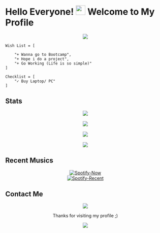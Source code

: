 # Hello Everyone! <img src="https://raw.githubusercontent.com/MartinHeinz/MartinHeinz/master/wave.gif" width="30px"> Welcome to My Profile

<p align="center">
  <img src="https://media4.giphy.com/media/qLFKvOpoS1N7ts7xO8/giphy.gif">
</p>

```
Wish List = [

    "+ Wanna go to Bootcamp",
    "+ Hope i do a project",
    "+ Go Working (Life is so simple)"
]
```
```
Checklist = [
    "✓ Buy Laptop/ PC"
]
```

## Stats
<p align="center">
  <a href="https://github.com/AkaruiAikara"><img src="http://github-readme-streak-stats.herokuapp.com?user=AkaruiAikara&theme=tokyonight_duo"</a><br><br>
  <a href="https://github.com/AkaruiAikara"><img src="https://github-readme-stats.vercel.app/api?username=AkaruiAikara&show_icons=true&theme=radical"></a><br><br>
  <a href="https://github.com/AkaruiAikara"><img src="https://github-readme-stats.vercel.app/api/wakatime?username=AkaruiAikara&theme=radical"></a><br><br>
  <a href="https://github.com/AkaruiAikara"><img src="https://github-readme-stats.vercel.app/api/top-langs/?username=AkaruiAikara&theme=highcontrast&layout=compact"></a>
</p>

## Recent Musics
<p align="center">
  <a href="https://spotify-github-profile.vercel.app/api/view?uid=falla_vall&redirect=true" > <img src="https://spotify-github-profile.vercel.app/api/view?uid=falla_vall&cover_image=true&theme=novatorem" alt="Spotify-Now" /></a><br>
  <a href="https://www.last.fm/user/falla_vall" > <img src="https://spotify-recently-played-readme.vercel.app/api?user=falla_vall&width=400" alt="Spotify-Recent" /></a>
</p>

## Contact Me
<p align="center">
  <a href="https://t.me/a1kara"><img src="https://img.icons8.com/bubbles/100/000000/telegram-app.png"/></a>
</p>


<p align="center">Thanks for visiting my profile ;)</p>

<p align="center">
  <img src="https://i.imgur.com/kOXnswR.gif">
</p>
